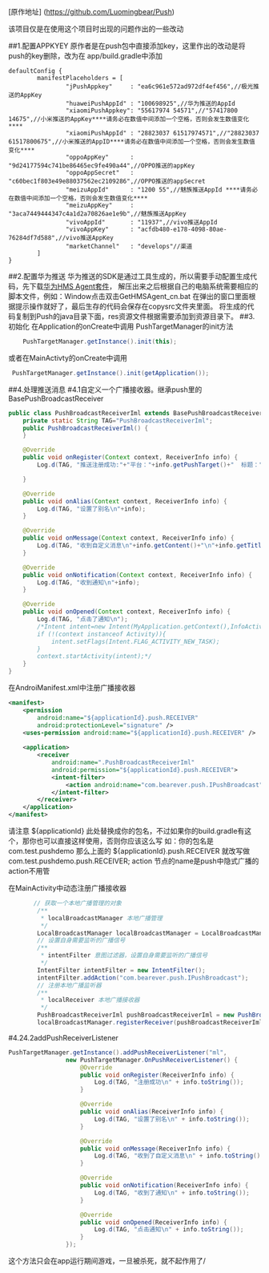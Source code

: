 
[原作地址] (https://github.com/Luomingbear/Push)
 
该项目仅是在使用这个项目时出现的问题作出的一些改动

##1.配置APPKYEY
原作者是在push包中直接添加key，这里作出的改动是将push的key删除，改为在 app/build.gradle中添加
```properties
defaultConfig {
        manifestPlaceholders = [
                "jPushAppkey"     : "ea6c961e572ad972df4ef456",//极光推送的AppKey
                "huaweiPushAppId" : "100698925",//华为推送的AppId
                "xiaomiPushAppkey": "55617974 54571",//"57417800 14675",//小米推送的AppKey****请务必在数值中间添加一个空格，否则会发生数值变化****
                "xiaomiPushAppId" : "28823037 61517974571",//"28823037 61517800675",//小米推送的AppID****请务必在数值中间添加一个空格，否则会发生数值变化****
                "oppoAppKey"      : "9d24177594c741be86465ec9fe490a44",//OPPO推送的appKey
                "oppoAppSecret"   : "c60bec1f803e49e88037562ec2109286",//OPPO推送的appSecret
                "meizuAppId"      : "1200 55",//魅族推送AppId ****请务必在数值中间添加一个空格，否则会发生数值变化****
                "meizuAppKey"     : "3aca7449444347c4a1d2a70826ae1e9b",//魅族推送AppKey
                "vivoAppId"       : "11937",//vivo推送AppId
                "vivoAppKey"      : "acfdb480-e178-4098-80ae-76284df7d588",//vivo推送AppKey
                "marketChannel"   : "develops"//渠道
        ]
}
```
##2.配置华为推送
华为推送的SDK是通过工具生成的，所以需要手动配置生成代码，先下载[华为HMS Agent套件](https://obs.cn-north-2.myhwclouds.com/hms-ds-wf/sdk/HMSAgent_2.6.1.302.zip)，
解压出来之后根据自己的电脑系统需要相应的脚本文件，例如：Window点击双击GetHMSAgent_cn.bat
在弹出的窗口里面根据提示操作就好了，最后生存的代码会保存在copysrc文件夹里面。
将生成的代码复制到Push的java目录下面，res资源文件根据需要添加到资源目录下。
##3.初始化
在Application的onCreate中调用 PushTargetManager的init方法
```java
    PushTargetManager.getInstance().init(this);
```
或者在MainActivty的onCreate中调用
```java
 PushTargetManager.getInstance().init(getApplication());
```
##4.处理推送消息
#4.1自定义一个广播接收器。继承push里的BasePushBroadcastReceiver
```java
public class PushBroadcastReceiverIml extends BasePushBroadcastReceiver {
    private static String TAG="PushBroadcastReceiverIml";
    public PushBroadcastReceiverIml() {
    }

    @Override
    public void onRegister(Context context, ReceiverInfo info) {
        Log.d(TAG, "推送注册成功:"+"平台："+info.getPushTarget()+"  标题："+info.getTitle()+"   注册ID："+info.getContent());

    }

    @Override
    public void onAlias(Context context, ReceiverInfo info) {
        Log.d(TAG, "设置了别名\n"+info);
    }

    @Override
    public void onMessage(Context context, ReceiverInfo info) {
        Log.d(TAG, "收到自定义消息\n"+info.getContent()+"\n"+info.getTitle());
    }

    @Override
    public void onNotification(Context context, ReceiverInfo info) {
        Log.d(TAG, "收到通知\n"+info);
    }

    @Override
    public void onOpened(Context context, ReceiverInfo info) {
        Log.d(TAG, "点击了通知\n");
        /*Intent intent=new Intent(MyApplication.getContext(),InfoActivty.class);
        if (!(context instanceof Activity)){
            intent.setFlags(Intent.FLAG_ACTIVITY_NEW_TASK);
        }
        context.startActivity(intent);*/
    }
}
```
在AndroiManifest.xml中注册广播接收器
```xml
<manifest>
	<permission
        android:name="${applicationId}.push.RECEIVER"
        android:protectionLevel="signature" />
    <uses-permission android:name="${applicationId}.push.RECEIVER" />
    
    <application>
    	<receiver
            android:name=".PushBroadcastReceiverIml"
            android:permission="${applicationId}.push.RECEIVER">
            <intent-filter>
                <action android:name="com.bearever.push.IPushBroadcast" />
            </intent-filter>
        </receiver>
    </application>
</manifest>
```
请注意 ${applicationId} 此处替换成你的包名，不过如果你的build.gradle有这个，那你也可以直接这样使用，否则你应该这么写
如：你的包名是 com.test.pushdemo
那么上面的 ${applicationId}.push.RECEIVER 就改写做 com.test.pushdemo.push.RECEIVER;
action 节点的name是push中隐式广播的action不用管

在MainActivity中动态注册广播接收器
```java
       // 获取一个本地广播管理的对象
        /**
         * localBroadcastManager 本地广播管理
         */
        LocalBroadcastManager localBroadcastManager = LocalBroadcastManager.getInstance(this);
        // 设置自身需要监听的广播信号
        /**
         * intentFilter 意图过滤器，设置自身需要监听的广播信号
         */
        IntentFilter intentFilter = new IntentFilter();
        intentFilter.addAction("com.bearever.push.IPushBroadcast");
        // 注册本地广播监听器
        /**
         * localReceiver 本地广播接收器
         */
        PushBroadcastReceiverIml pushBroadcastReceiverIml = new PushBroadcastReceiverIml();
        localBroadcastManager.registerReceiver(pushBroadcastReceiverIml, intentFilter);
```
#4.24.2addPushReceiverListener
```java
PushTargetManager.getInstance().addPushReceiverListener("ml",
                new PushTargetManager.OnPushReceiverListener() {
                    @Override
                    public void onRegister(ReceiverInfo info) {
                        Log.d(TAG, "注册成功\n" + info.toString());
                    }

                    @Override
                    public void onAlias(ReceiverInfo info) {
                        Log.d(TAG, "设置了别名\n" + info.toString());
                    }

                    @Override
                    public void onMessage(ReceiverInfo info) {
                        Log.d(TAG, "收到了自定义消息\n" + info.toString());
                    }

                    @Override
                    public void onNotification(ReceiverInfo info) {
                        Log.d(TAG, "收到了通知\n" + info.toString());
                    }

                    @Override
                    public void onOpened(ReceiverInfo info) {
                        Log.d(TAG, "点击通知\n" + info.toString());
                    }
                });
```
这个方法只会在app运行期间游戏，一旦被杀死，就不起作用了/